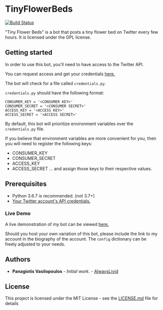 # TinyFlowerBeds
[![Build Status](https://travis-ci.org/alwayslivid/TinyFlowerBeds.svg?branch=master)](https://travis-ci.org/alwayslivid/TinyFlowerBeds)

"Tiny Flower Beds" is a bot that posts a tiny flower bed on Twitter every few hours.
It is licensed under the GPL license.

## Getting started

In order to use this bot, you'll need to have access to the Twitter API.

You can request access and get your credentials [here.](https://dev.twitter.com)

The bot will check for a file called `credentials.py`.

`credentials.py` should have the following format:

```
CONSUMER_KEY = '<CONSUMER KEY>'
CONSUMER_SECRET = '<CONSUMER SECRET>'
ACCESS_KEY = '<ACCESS KEY>'
ACCESS_SECRET = '<ACCESS SECRET>'
```


By default, this bot will prioritize environment variables over the `credentials.py` file.

If you believe that environment variables are more convenient for you, then you will need to register the following keys:
* CONSUMER_KEY
* CONSUMER_SECRET
* ACCESS_KEY
* ACCESS_SECRET
... and assign those keys to their respective values.

## Prerequisites

* Python 3.6.7 is recommended. (*not* 3.7+)
* [Your Twitter account's API credentials.](https://dev.twitter.com)

### Live Demo
A live demonstration of my bot can be viewed [here.](https://twitter.com/tinyflowerbeds)

Should you host your own variation of this bot, please include the link to my account in the biography of the account. The `config` dictionary can be freely adjusted to your needs.

## Authors

* **Panagiotis Vasilopoulos** - *Initial work.* - [AlwaysLivid](https://alwayslivid.com)

## License

This project is licensed under the MIT License - see the [LICENSE.md](LICENSE.md) file for details
